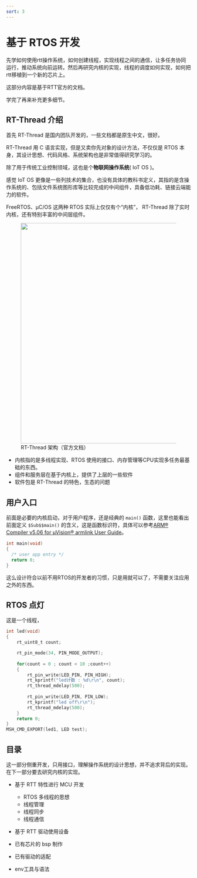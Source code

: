 ```yaml
---
sort: 3
---
```

# 基于 RTOS 开发

先学如何使用rtt操作系统，如何创建线程，实现线程之间的通信，让多任务协同运行，推动系统向前运转。然后再研究内核的实现，线程的调度如何实现，如何把rtt移植到一个新的芯片上。

这部分内容是基于RTT官方的文档。

学完了再来补充更多细节。


## RT-Thread 介绍

首先 RT-Thread 是国内团队开发的，一些文档都是原生中文，很好。

RT-Thread 用 C 语言实现，但是又卖你先对象的设计方法，不仅仅是 RTOS 本身，其设计思想、代码风格、系统架构也是非常值得研究学习的。

除了用于传统工业控制领域，这也是个**物联网操作系统**( IoT OS )。

感觉 IoT OS 更像是一些列技术的集合，也没有具体的教科书定义，其指的是含操作系统的、包括文件系统图形库等比较完成的中间组件，具备低功耗、链接云端能力的软件。

FreeRTOS、μC/OS 这两种 RTOS 实际上仅仅有个“内核”， RT-Thread 除了实时内核，还有特别丰富的中间层组件。


<figure>
    <img src = "https://www.rt-thread.org/document/site/rt-thread-version/rt-thread-standard/figures/02Software_framework_diagram.png" width=600 />
    <figcaption>RT-Thread 架构（官方文档）</figcaption>
</figure>

- 内核指的是多线程实现、RTOS 使用的接口、内存管理等CPU实现多任务最基础的东西。
- 组件和服务层在基于内核上，提供了上层的一些软件
- 软件包是 RT-Thread 的特色，生态的问题


## 用户入口

前面是必要的内核启动，对于用户程序，还是经典的 `main()` 函数，这里也能看出前面定义 `$Sub$$main()` 的含义，这是函数标识符，具体可以参考[ARM® Compiler v5.06 for µVision® armlink User Guide](http://infocenter.arm.com/help/index.jsp?topic=/com.arm.doc.dui0377g/pge1362065967698.html)。


```c
int main(void)
{
  /* user app entry */
  return 0;
}
```

这么设计符合以前不用RTOS的开发者的习惯，只是用就可以了，不需要关注应用之外的东西。


## RTOS 点灯

这是一个线程，

```c
int led(void)
{
    rt_uint8_t count;

    rt_pin_mode(34, PIN_MODE_OUTPUT);  
    
    for(count = 0 ; count < 10 ;count++)
    {       
        rt_pin_write(LED_PIN, PIN_HIGH);
        rt_kprintf("led计数 : %d\r\n", count);
        rt_thread_mdelay(500);
        
        rt_pin_write(LED_PIN, PIN_LOW);
        rt_kprintf("led off\r\n");
        rt_thread_mdelay(500);
    }
    return 0;
}
MSH_CMD_EXPORT(led1, LED test);
```


## 目录

这一部分侧重开发，只用接口，理解操作系统的设计思想，并不追求背后的实现。在下一部分要去研究内核的实现。

- 基于 RTT 特性进行 MCU 开发
  - RTOS 多线程的思想
  - 线程管理
  - 线程同步
  - 线程通信

- 基于 RTT 驱动使用设备


- 已有芯片的 bsp 制作


- 已有驱动的适配

- env工具与语法








